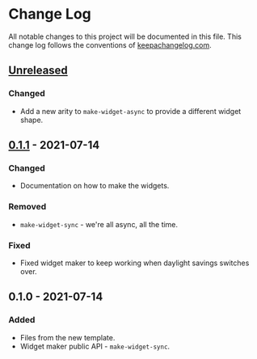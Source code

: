 # Change Log
All notable changes to this project will be documented in this file. This change log follows the conventions of [keepachangelog.com](http://keepachangelog.com/).

## [Unreleased]
### Changed
- Add a new arity to `make-widget-async` to provide a different widget shape.

## [0.1.1] - 2021-07-14
### Changed
- Documentation on how to make the widgets.

### Removed
- `make-widget-sync` - we're all async, all the time.

### Fixed
- Fixed widget maker to keep working when daylight savings switches over.

## 0.1.0 - 2021-07-14
### Added
- Files from the new template.
- Widget maker public API - `make-widget-sync`.

[Unreleased]: https://sourcehost.site/your-name/aoc2019/compare/0.1.1...HEAD
[0.1.1]: https://sourcehost.site/your-name/aoc2019/compare/0.1.0...0.1.1
